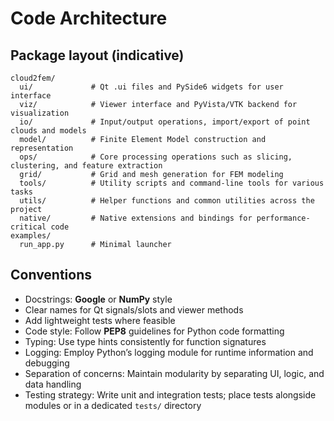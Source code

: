 # Code Architecture

## Package layout (indicative)
```
cloud2fem/
  ui/             # Qt .ui files and PySide6 widgets for user interface
  viz/            # Viewer interface and PyVista/VTK backend for visualization
  io/             # Input/output operations, import/export of point clouds and models
  model/          # Finite Element Model construction and representation
  ops/            # Core processing operations such as slicing, clustering, and feature extraction
  grid/           # Grid and mesh generation for FEM modeling
  tools/          # Utility scripts and command-line tools for various tasks
  utils/          # Helper functions and common utilities across the project
  native/         # Native extensions and bindings for performance-critical code
examples/
  run_app.py      # Minimal launcher
```

## Conventions
- Docstrings: **Google** or **NumPy** style
- Clear names for Qt signals/slots and viewer methods
- Add lightweight tests where feasible
- Code style: Follow **PEP8** guidelines for Python code formatting
- Typing: Use type hints consistently for function signatures
- Logging: Employ Python’s logging module for runtime information and debugging
- Separation of concerns: Maintain modularity by separating UI, logic, and data handling
- Testing strategy: Write unit and integration tests; place tests alongside modules or in a dedicated `tests/` directory



